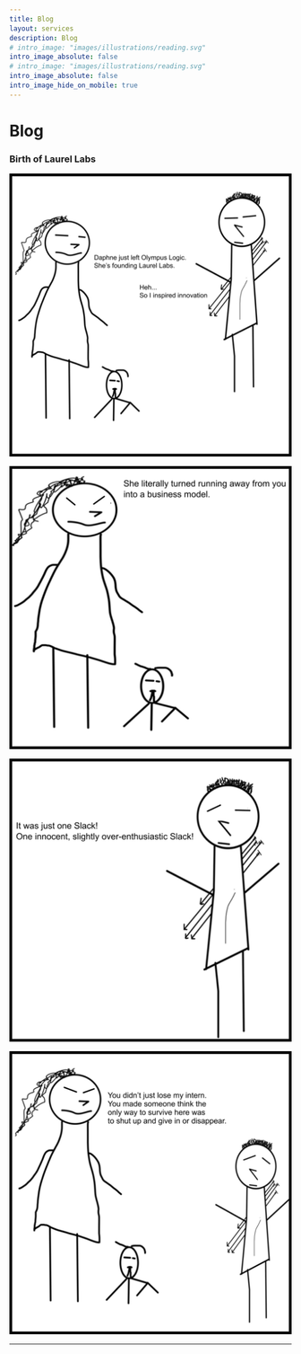 ```yaml
---
title: Blog
layout: services
description: Blog
# intro_image: "images/illustrations/reading.svg"
intro_image_absolute: false
# intro_image: "images/illustrations/reading.svg"
intro_image_absolute: false
intro_image_hide_on_mobile: true
---
```


# Blog

### Birth of Laurel Labs
<span class = 'blog'>

<img class = 'comic' src='/assets/cartoon/011/011-01.jpg'>

<img class = 'comic' src='/assets/cartoon/011/011-02.jpg'>  <br />

<img class = 'comic' src='/assets/cartoon/011/011-03.jpg'> <br />

<img class = 'comic' src='/assets/cartoon/011/011-04.jpg'>

<hr>



